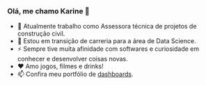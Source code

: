 ### Olá, me chamo Karine 👋

- 🔭 Atualmente trabalho como Assessora técnica de projetos de construção civil.
- 🌱 Estou em transição de carreria para a área de Data Science.
- ⚡ Sempre tive muita afinidade com softwares e curiosidade em conhecer e desenvolver coisas novas.
- ❤️ Amo jogos, filmes e drinks!
- 📫 Confira meu portfólio de [dashboards](https://almeidakarine.myportfolio.com/work).
